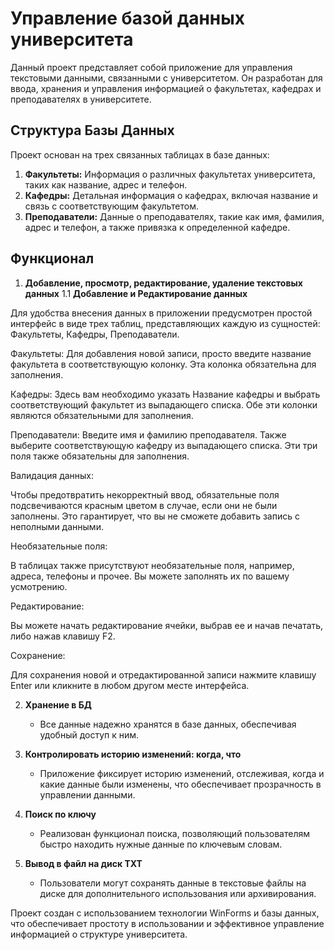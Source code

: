 # Управление базой данных университета

Данный проект представляет собой приложение для управления текстовыми данными, связанными с университетом. Он разработан для ввода, хранения и управления информацией о факультетах, кафедрах и преподавателях в университете.

## Структура Базы Данных

Проект основан на трех связанных таблицах в базе данных:
1. **Факультеты:** Информация о различных факультетах университета, таких как название, адрес и телефон.
2. **Кафедры:** Детальная информация о кафедрах, включая название и связь с соответствующим факультетом.
3. **Преподаватели:** Данные о преподавателях, такие как имя, фамилия, адрес и телефон, а также привязка к определенной кафедре.

## Функционал

1. **Добавление, просмотр, редактирование, удаление текстовых данных**
   1.1 **Добавление и Редактирование данных**

Для удобства внесения данных в приложении предусмотрен простой интерфейс в виде трех таблиц, представляющих каждую из сущностей: Факультеты, Кафедры, Преподаватели.

Факультеты: Для добавления новой записи, просто введите название факультета в соответствующую колонку. Эта колонка обязательна для заполнения.

Кафедры: Здесь вам необходимо указать Название кафедры и выбрать соответствующий факультет из выпадающего списка. Обе эти колонки являются обязательными для заполнения.

Преподаватели: Введите имя и фамилию преподавателя. Также выберите соответствующую кафедру из выпадающего списка. Эти три поля также обязательны для заполнения.

Валидация данных:

Чтобы предотвратить некорректный ввод, обязательные поля подсвечиваются красным цветом в случае, если они не были заполнены. Это гарантирует, что вы не сможете добавить запись с неполными данными.

Необязательные поля:

В таблицах также присутствуют необязательные поля, например, адреса, телефоны и прочее. Вы можете заполнять их по вашему усмотрению.

Редактирование:

Вы можете начать редактирование ячейки, выбрав ее и начав печатать, либо нажав клавишу F2.

Сохранение:

Для сохранения новой и отредактированной записи нажмите клавишу Enter или кликните в любом другом месте интерфейса.



2. **Хранение в БД**
   - Все данные надежно хранятся в базе данных, обеспечивая удобный доступ к ним.

3. **Контролировать историю изменений: когда, что**
   - Приложение фиксирует историю изменений, отслеживая, когда и какие данные были изменены, что обеспечивает прозрачность в управлении данными.

4. **Поиск по ключу**
   - Реализован функционал поиска, позволяющий пользователям быстро находить нужные данные по ключевым словам.

5. **Вывод в файл на диск TXT**
   - Пользователи могут сохранять данные в текстовые файлы на диске для дополнительного использования или архивирования.

Проект создан с использованием технологии WinForms и базы данных, что обеспечивает простоту в использовании и эффективное управление информацией о структуре университета.

